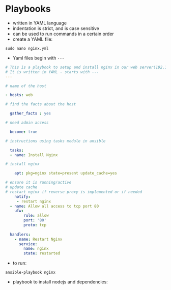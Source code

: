 # Playbooks
- written in YAML language
- indentation is strict, and is case sensitive
- can be used to run commands in a certain order
- create a YAML file:
```linux
sudo nano nginx.yml
```
- Yaml files begin with `---`
```YAML
# This is a playbook to setup and install nginx in our web server(192.168.33.10)
# It is written in YAML - starts with ---
---

# name of the host

- hosts: web

# find the facts about the host

  gather_facts : yes

# need admin access

  become: true

# instructions using tasks module in ansible

  tasks:
  - name: Install Nginx

# install nginx

    apt: pkg=nginx state=present update_cache=yes

# ensure it is running/active
# update cache
# restart nginx if reverse proxy is implemented or if needed
    notify: 
     - restart nginx
  - name: Allow all access to tcp port 80
    ufw:
        rule: allow 
        port: '80'
        proto: tcp
        
  handlers:
    - name: Restart Nginx
      service: 
        name: nginx
        state: restarted
```
- to run:
```linux
ansible-playbook nginx
```
- playbook to install nodejs and dependencies:
```YAML

```